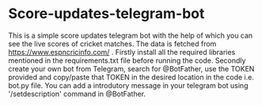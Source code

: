 # Score-updates-telegram-bot

This is a simple score updates telegram bot with the help of which you can see the live scores of cricket matches. The data is fetched from https://www.espncricinfo.com/ .
Firstly install all the required libraries mentioned in the requirements.txt file before running the code.
Secondly create your own bot from Telegram, search for @BotFather, use the TOKEN provided and copy/paste that TOKEN in the desired location in the code i.e. bot.py file.
You can add a introdutory message in your telegram bot using '/setdescription' command in @BotFather.
